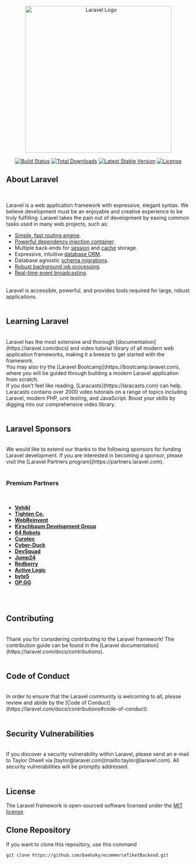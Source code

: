<p align="center"><a href="https://laravel.com" target="_blank"><img src="https://raw.githubusercontent.com/laravel/art/master/logo-lockup/5%20SVG/2%20CMYK/1%20Full%20Color/laravel-logolockup-cmyk-red.svg" width="400" alt="Laravel Logo"></a></p>

<p align="center">
<a href="https://github.com/laravel/framework/actions"><img src="https://github.com/laravel/framework/workflows/tests/badge.svg" alt="Build Status"></a>
<a href="https://packagist.org/packages/laravel/framework"><img src="https://img.shields.io/packagist/dt/laravel/framework" alt="Total Downloads"></a>
<a href="https://packagist.org/packages/laravel/framework"><img src="https://img.shields.io/packagist/v/laravel/framework" alt="Latest Stable Version"></a>
<a href="https://packagist.org/packages/laravel/framework"><img src="https://img.shields.io/packagist/l/laravel/framework" alt="License"></a>
</p>

## About Laravel
<br>

Laravel is a web application framework with expressive, elegant syntax. We believe development must be an enjoyable and creative experience to be truly fulfilling. Laravel takes the pain out of development by easing common tasks used in many web projects, such as:
<br>

- [Simple, fast routing engine](https://laravel.com/docs/routing).
- [Powerful dependency injection container](https://laravel.com/docs/container).
- Multiple back-ends for [session](https://laravel.com/docs/session) and [cache](https://laravel.com/docs/cache) storage.
- Expressive, intuitive [database ORM](https://laravel.com/docs/eloquent).
- Database agnostic [schema migrations](https://laravel.com/docs/migrations).
- [Robust background job processing](https://laravel.com/docs/queues).
- [Real-time event broadcasting](https://laravel.com/docs/broadcasting).
<br>
Laravel is accessible, powerful, and provides tools required for large, robust applications.
<br> <br>

## Learning Laravel
<br>
Laravel has the most extensive and thorough [documentation](https://laravel.com/docs) and video tutorial library of all modern web application frameworks, making it a breeze to get started with the framework.
<br>
You may also try the [Laravel Bootcamp](https://bootcamp.laravel.com), where you will be guided through building a modern Laravel application from scratch.
<br>
If you don't feel like reading, [Laracasts](https://laracasts.com) can help. Laracasts contains over 2000 video tutorials on a range of topics including Laravel, modern PHP, unit testing, and JavaScript. Boost your skills by digging into our comprehensive video library.
<br><br>

## Laravel Sponsors
<br>
We would like to extend our thanks to the following sponsors for funding Laravel development. If you are interested in becoming a sponsor, please visit the [Laravel Partners program](https://partners.laravel.com).
<br><br>

### Premium Partners
<br>

- **[Vehikl](https://vehikl.com/)**
- **[Tighten Co.](https://tighten.co)**
- **[WebReinvent](https://webreinvent.com/)**
- **[Kirschbaum Development Group](https://kirschbaumdevelopment.com)**
- **[64 Robots](https://64robots.com)**
- **[Curotec](https://www.curotec.com/services/technologies/laravel/)**
- **[Cyber-Duck](https://cyber-duck.co.uk)**
- **[DevSquad](https://devsquad.com/hire-laravel-developers)**
- **[Jump24](https://jump24.co.uk)**
- **[Redberry](https://redberry.international/laravel/)**
- **[Active Logic](https://activelogic.com)**
- **[byte5](https://byte5.de)**
- **[OP.GG](https://op.gg)**

<br><br>

## Contributing
<br>
Thank you for considering contributing to the Laravel framework! The contribution guide can be found in the [Laravel documentation](https://laravel.com/docs/contributions).
<br><br>

## Code of Conduct
<br>
In order to ensure that the Laravel community is welcoming to all, please review and abide by the [Code of Conduct](https://laravel.com/docs/contributions#code-of-conduct).
<br><br>

## Security Vulnerabilities
<br>
If you discover a security vulnerability within Laravel, please send an e-mail to Taylor Otwell via [taylor@laravel.com](mailto:taylor@laravel.com). All security vulnerabilities will be promptly addressed.
<br><br>

## License

The Laravel framework is open-sourced software licensed under the [MIT license](https://opensource.org/licenses/MIT).

## Clone Repository
If you want to clone this repository, use this command
```
git clone https://github.com/baehaky/ecommerceTiketBackend.git
```